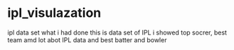 # ipl_visulazation
ipl data set 
what i had done
this is data set of IPL i showed top socrer, best team amd lot abot IPL data and best batter and bowler
